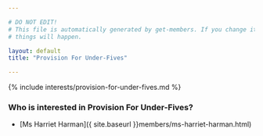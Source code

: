 ```yaml
---

# DO NOT EDIT!
# This file is automatically generated by get-members. If you change it, bad
# things will happen.

layout: default
title: "Provision For Under-Fives"

---
```


{% include interests/provision-for-under-fives.md %}

### Who is interested in Provision For Under-Fives?


* [Ms Harriet Harman]({ site.baseurl }}members/ms-harriet-harman.html)
